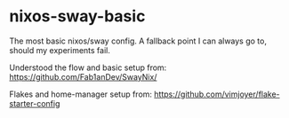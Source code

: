 # nixos-sway-basic
The most basic nixos/sway config. A fallback point I can always go to, should my experiments fail.

Understood the flow and basic setup from: https://github.com/Fab1anDev/SwayNix/

Flakes and home-manager setup from: https://github.com/vimjoyer/flake-starter-config

